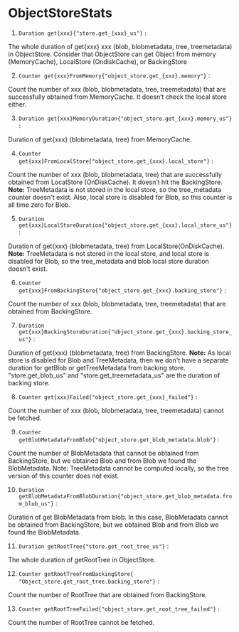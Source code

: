 # ObjectStoreStats

1. `Duration get{xxx}{"store.get_{xxx}_us"}` :

The whole duration of get{xxx} xxx (blob, blobmetadata, tree, treemetadata) in
ObjectStore. Consider that ObjectStore can get Object from memory (MemoryCache),
LocalStore (OndiskCache), or BackingStore

2. `Counter get{xxx}FromMemory{"object_store.get_{xxx}.memory"}` :

Count the number of xxx (blob, blobmetadata, tree, treemetadata) that are
successfully obtained from MemoryCache. It doesn’t check the local store either.

3. `Duration get{xxx}MemoryDuration{"object_store.get_{xxx}.memory_us"}` :

Duration of get{xxx} (blobmetadata, tree) from MemoryCache.

4. `Counter get{xxx}FromLocalStore{"object_store.get_{xxx}.local_store"}` :

Count the number of xxx (blob, blobmetadata, tree) that are successfully
obtained from LocalStore (OnDiskCache). It doesn’t hit the BackingStore.
**Note:** TreeMetadata is not stored in the local store, so the tree_metadata
counter doesn't exist. Also, local store is disabled for Blob, so this counter
is all time zero for Blob.

5. `Duration get{xxx}LocalStoreDuration{"object_store.get_{xxx}.local_store_us"}`
   :

Duration of get{xxx} (blobmetadata, tree) from LocalStore(OnDiskCache).
**Note:** TreeMetadata is not stored in the local store, and local store is
disabled for Blob, so the tree_metadata and blob local store duration doesn't
exist.

6. `Counter get{xxx}FromBackingStore{"object_store.get_{xxx}.backing_store"}` :

Count the number of xxx (blob, blobmetadata, tree, treemetadata) that are
obtained from BackingStore.

7. `Duration get{xxx}BackingStoreDuration{"object_store.get_{xxx}.backing_store_us"}`
   :

Duration of get{xxx} (blobmetadata, tree) from BackingStore. **Note:** As local
store is disabled for Blob and TreeMetadata, then we don't have a separate
duration for getBlob or getTreeMetadata from backing store. "store.get_blob_us"
and "store.get_treemetadata_us" are the duration of backing store.

8. `Counter get{xxx}Failed{"object_store.get_{xxx}_failed"}` :

Count the number of xxx (blob, blobmetadata, tree, treemetadata) cannot be
fetched.

9. `Counter getBlobMetadataFromBlob{"object_store.get_blob_metadata.blob"}` :

Count the number of BlobMetadata that cannot be obtained from BackingStore, but
we obtained Blob and from Blob we found the BlobMetadata. Note: TreeMetadata
cannot be computed locally, so the tree version of this counter does not exist.

10. `Duration getBlobMetadataFromBlobDuration{"object_store.get_blob_metadata.from_blob_us"}`
    :

Duration of get BlobMetadata from blob. In this case, BlobMetadata cannot be
obtained from BackingStore, but we obtained Blob and from Blob we found the
BlobMetadata.

11. `Duration getRootTree{"store.get_root_tree_us"}` :

The whole duration of getRootTree in ObjectStore.

12. `Counter getRootTreeFromBackingStore{ "Object_store.get_root_tree.backing_store"}`
    :

Count the number of RootTree that are obtained from BackingStore.

13. `Counter getRootTreeFailed{"object_store.get_root_tree_failed"}` :

Count the number of RootTree cannot be fetched.
